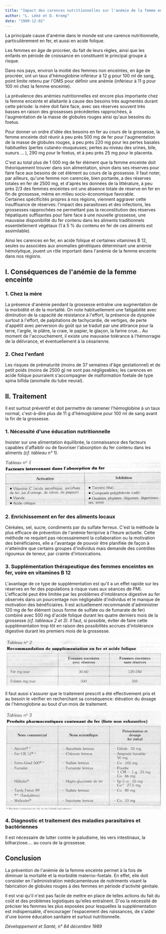 ```yaml
---
title: "Impact des carences nutritionnelles sur l'anémie de la femme enceinte"
author: "L. Léké et D. Kremp"
date: "1989-12-02"
---
```


La principale cause d'anémie dans le monde est une carence nutritionnelle, particulièrement en fer, et aussi en acide folique.

Les femmes en âge de procréer, du fait de leurs règles, ainsi que les enfants en période de croissance en constituent le principal groupe à risque.

Dans nos pays, environ la moitié des femmes non enceintes, en âge de procréer, ont un taux d'hémoglobine inférieur à 12 g pour 100 ml de sang, point limite retenu par l'OMS pour définir une anémie (inférieur à 11 g pour 100 ml chez la femme enceinte).

La prévalence des anémies nutritionnelles est encore plus importante chez la femme enceinte et allaitante à cause des besoins très augmentés durant cette période: la mère doit faire face, avec ses réserves souvent très basses en raison des grossesses précédentes rapprochées, à l'augmentation de la masse de globules rouges ainsi qu'aux besoins du foetus.

Pour donner un ordre d'idée des besoins en fer au cours de la grossesse, la femme enceinte doit réunir à peu près 500 mg de fer pour l'augmentation de la masse de globules rouges, à peu près 220 mg pour les pertes basales habituelles (pertes cutanéo-muqueuses; pertes au niveau des urines, bile, sueurs ... ), 290 mg pour le foetus, et à peu près 25 mg pour le placenta.

C'est au total plus de 1 000 mg de fer élément que la femme enceinte doit théoriquement trouver dans son alimentation, sinon dans ses réserves pour faire face aux besoins de cet élément au cours de la grossesse. Il faut noter, par ailleurs, qu'une femme non carencée, bien portante, a des réserves totales en fer de 2500 mg, et d'après les données de la littérature, à peu près 2/3 des femmes enceintes ont une absence totale de réserve en fer en fin de grossesse, même en milieu socio-économique favorable.  
Certaines spécificités propres à nos régions, viennent aggraver cette insuffisance de réserves: l'impact des parasitoses et des infections, les grossesses rapprochées ne permettant pas la reconstitution des réserves hépatiques suffisantes pour faire face à une nouvelle grossesse, une mauvaise disponibilité du fer contenu dans les aliments traditionnels essentiellement végétaux (1 à 5 % du contenu en fer de ces aliments est assimilable).

Ainsi les carences en fer, en acide folique et certaines vitamines B 12, seules ou associées aux anomalies génétiques déterminant une anémie hémolytique, jouent un rôle important dans l'anémie de la femme enceinte dans nos régions.

## I. Conséquences de l'anémie de la femme enceinte

### 1. Chez la mère

La présence d'anémie pendant la grossesse entraîne une augmentation de la morbidité et de la mortalité. On note habituellement une fatigabilité avec diminution de la capacité de résistance à l'effort, la présence de dyspnée surtout à l'effort, de palpitations de tachycardie, de vertiges, de perte d'appétit avec perversion du goût qui se traduit par une attirance pour la terre, l'argile, le plâtre, la craie, le papier, le glaçon, la farine crue... Au moment de l'accouchement, il existe une mauvaise tolérance à l'hémorragie de la délivrance, et éventuellement à la césarienne.

### 2. Chez l'enfant

Les risques de prématurité (moins de 37 semaines d'âge gestationnel) et de petit poids (moins de 2500 g) ne sont pas négligeables; les carences en acide folique pourraient s'accompagner de malformation foetale de type spina bifida (anomalie du tube neural).

## II. Traitement

Il est surtout préventif et doit permettre de ramener l'hémoglobine à un taux normal, c'est-à-dire plus de 11 g d'hémoglobine pour 100 ml de sang avant la fin de la grossesse.

### 1. Nécessité d'une éducation nutritionnelle

Insister sur une alimentation équilibrée, la connaissance des facteurs capables d'affaiblir ou de favoriser l'absorption du fer contenu dans les aliments _(cf. tableau n°_ 1).

![](i400-1.jpg)


### 2. Enrichissement en fer des aliments locaux

Céréales, sel, sucre, condiments par du sulfate ferreux. C'est la méthode la plus efficace de prévention de l'anémie ferriprive à l'heure actuelle. Cette méthode ne requiert pas nécessairement la collaboration ou la motivation des bénéficiaires, elle a l'avantage de pouvoir être planifiée de façon à n'atteindre que certains groupes d'individus mais demande des contrôles rigoureux de teneur, par crainte d'intoxications.

### 3. Supplémentation thérapeutique des femmes enceintes en fer, voire en vitamines B 12

L'avantage de ce type de supplémentation est qu'il a un effet rapide sur les réserves en fer des populations à risque vues aux séances de PMI. L'efficacité peut être limitée par les problèmes d'intolérance digestive au fer observés dans un pourcentage non négligeable d'individus et le manque de motivation des bénéficiaires. Il est actuellement recommandé d'administrer 120 mg de fer élément (sous forme de sulfate ou de fumarate de fer) combiné avec 500 mg d'acide folique durant les quatre derniers mois de la grossesse _(cf. tableaux 2 et 3). Il_ faut, si possible, éviter de faire cette supplémentation trop tôt en raison des possibilités accrues d'intolérance digestive durant les premiers mois de la grossesse.

![](i400-2.jpg)


Il faut aussi s'assurer que le traitement prescrit a été effectivement pris et au besoin le vérifier en recherchant sa conséquence: élévation du dosage de l'hémoglobine au bout d'un mois de traitement.

![](i400-3.jpg)


### 4. Diagnostic et traitement des maladies **parasitaires et bactériennes**

Il est nécessaire de lutter contre le paludisme, les vers intestinaux, la bilharziose.... au cours de la grossesse.

## Conclusion

La prévention de l'anémie de la femme enceinte permet à la fois de diminuer la mortalité et la morbidité materno-foetale. En effet, elle doit consister en l'administration médicamenteuse de nutriments visant la fabrication de globules rouges à des femmes en période d'activité génitale.

Il est vrai qu'il n'est pas facile de mettre en place de telles actions du fait du coût et des problèmes logistiques qu'elles entraînent. D'où la nécessité de préciser les femmes les plus exposées pour lesquelles la supplémentation est indispensable, d'encourager l'espacement des naissances, de s'aider d'une bonne éducation sanitaire et surtout nutritionnelle.

_Développement et Santé, n° 84 décembre 1989_